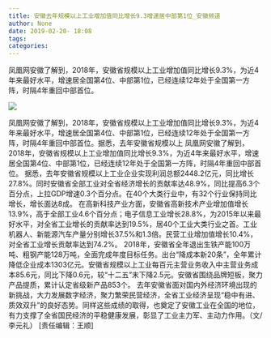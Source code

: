 ```yaml
---
title: 安徽去年规模以上工业增加值同比增长9.3增速居中部第1位_安徽频道
author: None
date: 2019-02-20- 18:08
tags: 
categories: 
---
```

凤凰网安徽了解到，2018年，安徽省规模以上工业增加值同比增长9.3%，为近4年来最好水平，增速居全国第4位、中部第1位，已经连续12年处于全国第一方阵，时隔4年重回中部首位。
<!-- more -->
                
<img align="center" border="0" src="http://p2.ifengimg.com/a/2016/0810/204c433878d5cf9size1_w16_h16.png" />
                
            
凤凰网安徽了解到，2018年，安徽省规模以上工业增加值同比增长9.3%，为近4年来最好水平，增速居全国第4位、中部第1位，已经连续12年处于全国第一方阵，时隔4年重回中部首位。据悉，去年安徽省规模以上
凤凰网安徽了解到，2018年，安徽省规模以上工业增加值同比增长9.3%，为近4年来最好水平，增速居全国第4位、中部第1位，已经连续12年处于全国第一方阵，时隔4年重回中部首位。
据悉，去年安徽省规模以上工业企业实现利润总额2448.2亿元，同比增长27.8%。同时安徽省全部工业对全省经济增长的贡献率达48.9%，同比提高6.3个百分点，上拉GDP增速0.3个百分点。在40个大类行业中，有32个行业保持同比增长，增长面达8成。
在高新科技产业方面，安徽省高新技术产业增加值增长13.9%，高于全部工业4.6个百分点；电子信息工业增长28.8%，为2015年以来最好水平，对全省工业增长的贡献率达到19.5%，居40个工业大类行业之首。工业机器人、新能源汽车产量分别增长37.5%和1.3倍。民营工业增加值增长10.4%，对全省工业增长贡献率达到74.2%。
2018年，安徽省全年退出生铁产能100万吨、粗钢产能128万吨，全面完成年度目标任务。出台“降成本新20条”，全年累计降低企业成本1303亿元。安徽省规模以上工业每百元主营业务收入中主营业务成本85.6元，同比下降0.6元，较“十二五”末下降2.5元。安徽省围绕品牌短板，聚力产品提质，累计认定省级新产品853个。
去年安徽省面对国内外经济环境出现的新挑战，大力发展数字经济，聚力繁荣民营经济，全省工业经济呈现“稳中有进、质效双升”的良好态势。同样这些成绩的取得，也奠定了安徽工业在全国的地位，有力支撑了全省国民经济的平稳健康发展，彰显了工业主力军、主动力作用。（文/李元礼）
[责任编辑：王顺]
            
